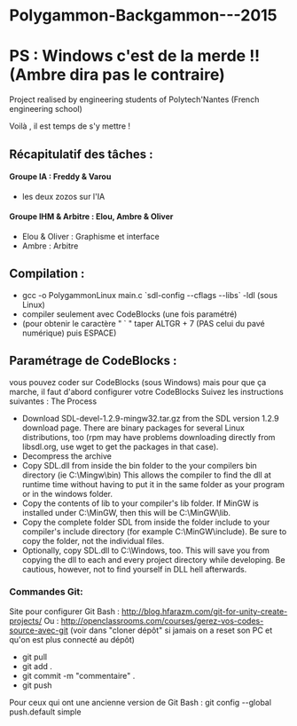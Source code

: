 # Polygammon-Backgammon---2015
# PS : Windows c'est de la merde !! (Ambre dira pas le contraire)
Project realised by engineering students of Polytech'Nantes (French engineering school)

Voilà , il est temps de s'y mettre ! 

## Récapitulatif des tâches : 

#### Groupe IA : Freddy & Varou 
- les deux zozos sur l'IA


#### Groupe IHM & Arbitre : Elou, Ambre & Oliver
- Elou & Oliver : Graphisme et interface
- Ambre : Arbitre

## Compilation :
- gcc -o PolygammonLinux main.c \`sdl-config --cflags --libs\` -ldl  (sous Linux)
- compiler seulement avec CodeBlocks (une fois paramétré) 
- (pour obtenir le caractère " ` " taper ALTGR + 7 (PAS celui du pavé numérique) puis ESPACE)

## Paramétrage de CodeBlocks :
vous pouvez coder sur CodeBlocks (sous Windows)  mais pour que ça marche, il faut d'abord configurer votre CodeBlocks
Suivez les instructions suivantes :
 The Process

- Download SDL-devel-1.2.9-mingw32.tar.gz from the SDL version 1.2.9 download page. There are binary packages for several Linux distributions, too (rpm may have problems downloading directly from libsdl.org, use wget to get the packages in that case).
- Decompress the archive
- Copy SDL.dll from inside the bin folder to the your compilers bin directory (ie C:\Mingw\bin) This allows the compiler to find the dll at runtime time without having to put it in the same folder as your program or in the windows folder.
- Copy the contents of lib to your compiler's lib folder. If MinGW is installed under C:\MinGW, then this will be C:\MinGW\lib.
- Copy the complete folder SDL from inside the folder include to your compiler's include directory (for example C:\MinGW\include). Be sure to copy the folder, not the individual files.
- Optionally, copy SDL.dll to C:\Windows, too. This will save you from copying the dll to each and every project directory while developing. Be cautious, however, not to find yourself in DLL hell afterwards.


### Commandes Git: ###

Site pour configurer Git Bash : http://blog.hfarazm.com/git-for-unity-create-projects/
Ou : http://openclassrooms.com/courses/gerez-vos-codes-source-avec-git (voir dans "cloner dépôt" si jamais on a reset son PC et qu'on est plus connecté au dépôt)

* git pull
* git add . 
* git commit -m "commentaire" . 
* git push 

Pour ceux qui ont une ancienne version de Git Bash : git config --global push.default simple

